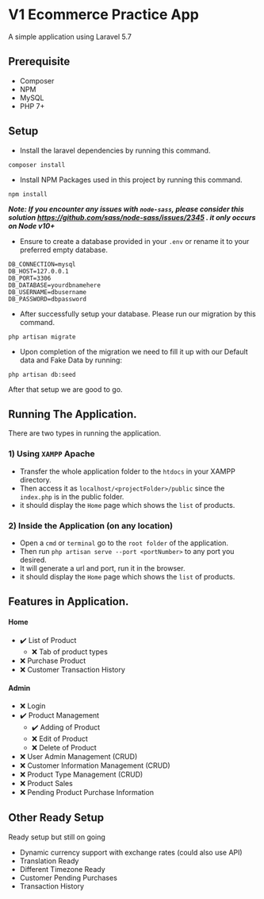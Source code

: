 # V1 Ecommerce Practice App
A simple application using Laravel 5.7

## Prerequisite
- Composer
- NPM
- MySQL
- PHP 7+

## Setup
- Install the laravel dependencies by running this command.
```
composer install
```
- Install NPM Packages used in this project by running this command.
```
npm install
```
***Note: If you encounter any issues with `node-sass`, please consider this solution https://github.com/sass/node-sass/issues/2345 . it only occurs on Node v10+***

- Ensure to create a database provided in your `.env` or rename it to your preferred empty database.
```
DB_CONNECTION=mysql
DB_HOST=127.0.0.1
DB_PORT=3306
DB_DATABASE=yourdbnamehere
DB_USERNAME=dbusername
DB_PASSWORD=dbpassword
```
- After successfully setup your database. Please run our migration by this command.
```
php artisan migrate
```
- Upon completion of the migration we need to fill it up with our Default data and Fake Data by running:
```
php artisan db:seed
```

After that setup we are good to go.

## Running The Application.
There are two types in running the application.

### 1) Using `XAMPP` Apache
- Transfer the whole application folder to the `htdocs` in your XAMPP directory.
- Then access it as `localhost/<projectFolder>/public` since the `index.php` is in the public folder.
- it should display the `Home` page which shows the `list` of products.

### 2) Inside the Application (on any location)
- Open a `cmd` or `terminal` go to the `root folder` of the application.
- Then run `php artisan serve --port <portNumber>` to any port you desired.
- It will generate a url and port, run it in the browser.
- it should display the `Home` page which shows the `list` of products.

## Features in Application.
#### Home
- :heavy_check_mark: List of Product
  - :x: Tab of product types
- :x: Purchase Product
- :x: Customer Transaction History
#### Admin
- :x: Login 
- :heavy_check_mark: Product Management
  - :heavy_check_mark: Adding of Product
  - :x: Edit of Product
  - :x: Delete of Product 
- :x: User Admin Management (CRUD)
- :x: Customer Information Management (CRUD)
- :x: Product Type Management (CRUD)
- :x: Product Sales
- :x: Pending Product Purchase Information

## Other Ready Setup
Ready setup but still on going
- Dynamic currency support with exchange rates (could also use API)
- Translation Ready
- Different Timezone Ready
- Customer Pending Purchases
- Transaction History